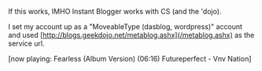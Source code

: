 If this works, IMHO Instant Blogger works with CS (and the 'dojo).

I set my account up as a "MoveableType (dasblog, wordpress)" account and
used [http://blogs.geekdojo.net/metablog.ashx](/metablog.ashx) as the
service url.

[now playing: Fearless (Album Version) (06:16) Futureperfect - Vnv
Nation]
